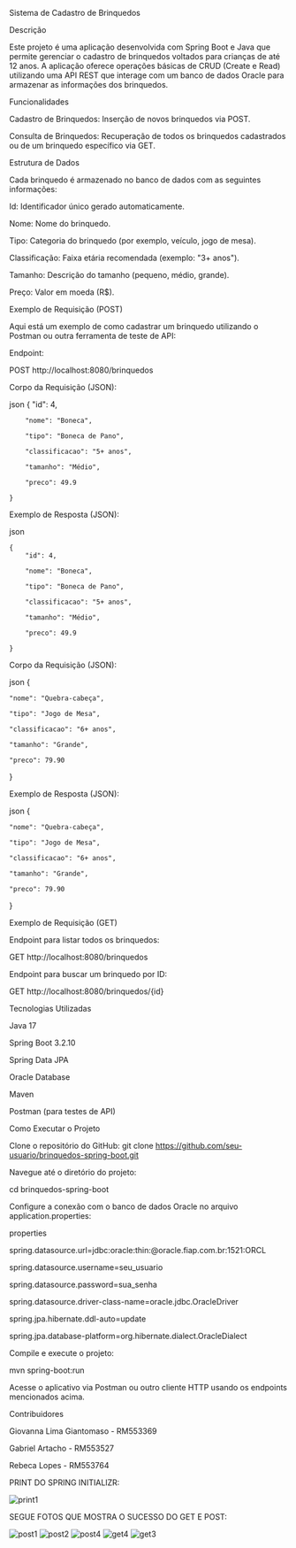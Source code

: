 Sistema de Cadastro de Brinquedos

Descrição

Este projeto é uma aplicação desenvolvida com Spring Boot e Java que permite gerenciar o cadastro de brinquedos voltados para crianças de até 12 anos. 
A aplicação oferece operações básicas de CRUD (Create e Read) utilizando uma API REST que interage com um banco de dados Oracle para armazenar as informações dos brinquedos.

Funcionalidades

Cadastro de Brinquedos: Inserção de novos brinquedos via POST.

Consulta de Brinquedos: Recuperação de todos os brinquedos cadastrados ou de um brinquedo específico via GET.

Estrutura de Dados

Cada brinquedo é armazenado no banco de dados com as seguintes informações:

Id: Identificador único gerado automaticamente.

Nome: Nome do brinquedo.

Tipo: Categoria do brinquedo (por exemplo, veículo, jogo de mesa).

Classificação: Faixa etária recomendada (exemplo: "3+ anos").

Tamanho: Descrição do tamanho (pequeno, médio, grande).

Preço: Valor em moeda (R$).

Exemplo de Requisição (POST)

Aqui está um exemplo de como cadastrar um brinquedo utilizando o Postman ou outra ferramenta de teste de API:

Endpoint:

POST http://localhost:8080/brinquedos

Corpo da Requisição (JSON):

json
    {
        "id": 4,
        
        "nome": "Boneca",
        
        "tipo": "Boneca de Pano",
        
        "classificacao": "5+ anos",
        
        "tamanho": "Médio",
        
        "preco": 49.9
        
    }
Exemplo de Resposta (JSON):

json

    {
        "id": 4,
        
        "nome": "Boneca",
        
        "tipo": "Boneca de Pano",
        
        "classificacao": "5+ anos",
        
        "tamanho": "Médio",
        
        "preco": 49.9
        
    }
Corpo da Requisição (JSON):

json
    {
    
    "nome": "Quebra-cabeça",
    
    "tipo": "Jogo de Mesa",
    
    "classificacao": "6+ anos",
    
    "tamanho": "Grande",
    
    "preco": 79.90
    
}

Exemplo de Resposta (JSON):

json
    {
    
    "nome": "Quebra-cabeça",
    
    "tipo": "Jogo de Mesa",
    
    "classificacao": "6+ anos",
    
    "tamanho": "Grande",
    
    "preco": 79.90
    
}

Exemplo de Requisição (GET)

Endpoint para listar todos os brinquedos:

GET http://localhost:8080/brinquedos

Endpoint para buscar um brinquedo por ID:

GET http://localhost:8080/brinquedos/{id}

Tecnologias Utilizadas

Java 17

Spring Boot 3.2.10

Spring Data JPA

Oracle Database

Maven

Postman (para testes de API)


Como Executar o Projeto

Clone o repositório do GitHub:
git clone https://github.com/seu-usuario/brinquedos-spring-boot.git

Navegue até o diretório do projeto:

cd brinquedos-spring-boot

Configure a conexão com o banco de dados Oracle no arquivo application.properties:

properties

spring.datasource.url=jdbc:oracle:thin:@oracle.fiap.com.br:1521:ORCL

spring.datasource.username=seu_usuario

spring.datasource.password=sua_senha

spring.datasource.driver-class-name=oracle.jdbc.OracleDriver

spring.jpa.hibernate.ddl-auto=update

spring.jpa.database-platform=org.hibernate.dialect.OracleDialect

Compile e execute o projeto:

mvn spring-boot:run

Acesse o aplicativo via Postman ou outro cliente HTTP usando os endpoints mencionados acima.

Contribuidores

Giovanna Lima Giantomaso - RM553369

Gabriel Artacho - RM553527

Rebeca Lopes - RM553764

PRINT DO SPRING INITIALIZR:

![print1](https://github.com/user-attachments/assets/8db570bd-6975-4c23-96f5-c42bbb0e8bb2)

SEGUE FOTOS QUE MOSTRA O SUCESSO DO GET E POST:

![post1](https://github.com/user-attachments/assets/a506bba0-c1e1-494b-bc62-4531bcf435b6)
![post2](https://github.com/user-attachments/assets/b7ef56f8-b1f7-40bd-92f1-1d8541cd1fdd)
![post4](https://github.com/user-attachments/assets/fba38043-d943-4942-aab8-e813433ade38)
![get4](https://github.com/user-attachments/assets/1ab026c9-b632-4476-b0a8-db0939ec6087)
![get3](https://github.com/user-attachments/assets/ffc10f3e-4104-4b30-9f82-5b34a09f83f9)






